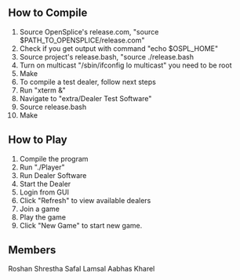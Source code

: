 ## How to Compile
1. Source OpenSplice's release.com, "source $PATH_TO_OPENSPLICE/release.com"
2. Check if you get output with command "echo $OSPL_HOME"
3. Source project's release.bash, "source ./release.bash
4. Turn on multicast "/sbin/ifconfig lo multicast" you need to be root
5. Make
6. To compile a test dealer, follow next steps
7. Run "xterm &"
8. Navigate to "extra/Dealer Test Software"
9. Source release.bash
10. Make

## How to Play
1. Compile the program
2. Run "./Player"
3. Run Dealer Software
4. Start the Dealer
5. Login from GUI
6. Click "Refresh" to view available dealers
7. Join a game
8. Play the game
9. Click "New Game" to start new game.

## Members
Roshan Shrestha
Safal Lamsal
Aabhas Kharel

